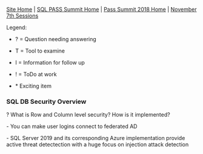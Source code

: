 [Site Home](../../../../index) | [SQL PASS Summit Home](../../../index) | [Pass Summit 2018 Home](../../index) | [November 7th Sessions](./index)

Legend:

- ? = Question needing answering

- T = Tool to examine

- I = Information for follow up

- ! = ToDo at work

- \* Exciting item

### SQL DB Security Overview

? What is Row and Column level security? How is it implemented?

\- You can make user logins connect to federated AD

\- SQL Server 2019 and its corresponding Azure implementation provide active threat detectection with a huge focus on injection attack detection